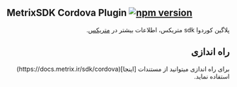 
## MetrixSDK Cordova Plugin [![npm version](https://badge.fury.io/js/%40metrixorg%2Fcordova-metrix.svg)](https://badge.fury.io/js/%40metrixorg%2Fcordova-metrix)
<div dir="rtl">
  
پلاگین کوردوا sdk متریکس، اطلاعات بیشتر در [متریکس](https://metrix.ir).
  

<h2>راه اندازی</h2>
برای راه اندازی میتوانید از مستندات [اینجا](https://docs.metrix.ir/sdk/cordova) استفاده نماید. 
</div>
